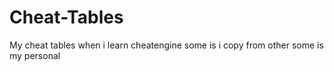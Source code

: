 # Cheat-Tables
My cheat tables when i learn cheatengine
some is i copy from other some is my personal
